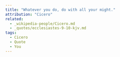 ```yaml
---
title: "Whatever you do, do with all your might."
attribution: "Cicero"
related:
  - _wikipedia-people/Cicero.md
  - _quotes/ecclesiastes-9-10-kjv.md
tags:
  - Cicero
  - Quote
  - You
---
```

